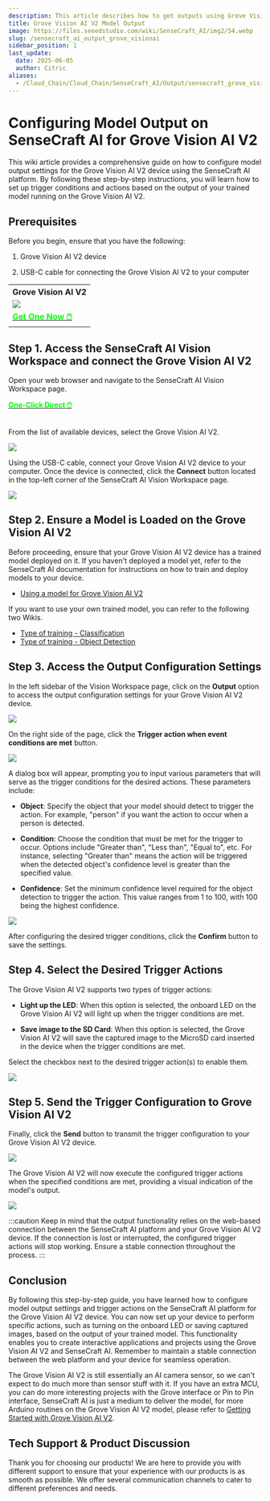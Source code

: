 ```yaml
---
description: This article describes how to get outputs using Grove Vision AI V2 and SenseCraft AI.
title: Grove Vision AI V2 Model Output
image: https://files.seeedstudio.com/wiki/SenseCraft_AI/img2/54.webp
slug: /sensecraft_ai_output_grove_visionai
sidebar_position: 1
last_update:
  date: 2025-06-05
  author: Citric
aliases:
  - /Cloud_Chain/Cloud_Chain/SenseCraft_AI/Output/sensecraft_grove_visionai_output
---
```



# Configuring Model Output on SenseCraft AI for Grove Vision AI V2

This wiki article provides a comprehensive guide on how to configure model output settings for the Grove Vision AI V2 device using the SenseCraft AI platform. By following these step-by-step instructions, you will learn how to set up trigger conditions and actions based on the output of your trained model running on the Grove Vision AI V2.

## Prerequisites

Before you begin, ensure that you have the following:

1. Grove Vision AI V2 device

2. USB-C cable for connecting the Grove Vision AI V2 to your computer

<div class="table-center">
	<table align="center">
		<tr>
			<th>Grove Vision AI V2</th>
		</tr>
		<tr>
			<td><div style={{textAlign:'center'}}><img src="https://files.seeedstudio.com/wiki/visionai-v2-ha/43.jpg" style={{width:250, height:'auto'}}/></div></td>
		</tr>
		<tr>
			<td><div class="get_one_now_container" style={{textAlign: 'center'}}>
				<a class="get_one_now_item" href="https://www.seeedstudio.com/Grove-Vision-AI-Module-V2-p-5851.html">
				<strong><span><font color={'FFFFFF'} size={"4"}> Get One Now 🖱️</font></span></strong>
				</a>
			</div></td>
		</tr>
	</table>
</div>

## Step 1. Access the SenseCraft AI Vision Workspace and connect the Grove Vision AI V2

Open your web browser and navigate to the SenseCraft AI Vision Workspace page.

<div class="get_one_now_container" style={{textAlign: 'center'}}>
    <a class="get_one_now_item" href="https://sensecraft.seeed.cc/ai/#/device/local?time=1733300644024">
            <strong><span><font color={'FFFFFF'} size={"4"}>One-Click Direct 🖱️</font></span></strong>
    </a>
</div><br />

From the list of available devices, select the Grove Vision AI V2.

<div style={{textAlign:'center'}}><img src="https://files.seeedstudio.com/wiki/SenseCraft_AI/img2/49.png" style={{width:1000, height:'auto'}}/></div>

Using the USB-C cable, connect your Grove Vision AI V2 device to your computer. Once the device is connected, click the **Connect** button located in the top-left corner of the SenseCraft AI Vision Workspace page.

<div style={{textAlign:'center'}}><img src="https://files.seeedstudio.com/wiki/SenseCraft_AI/img2/44.png" style={{width:800, height:'auto'}}/></div>

## Step 2. Ensure a Model is Loaded on the Grove Vision AI V2

Before proceeding, ensure that your Grove Vision AI V2 device has a trained model deployed on it. If you haven't deployed a model yet, refer to the SenseCraft AI documentation for instructions on how to train and deploy models to your device.

- [Using a model for Grove Vision AI V2](https://wiki.seeedstudio.com/sensecraft_ai_pretrained_models_for_grove_visionai_v2/)

If you want to use your own trained model, you can refer to the following two Wikis.

- [Type of training - Classification](https://wiki.seeedstudio.com/sensecraft_ai_training_classification/)
- [Type of training - Object Detection](https://wiki.seeedstudio.com/sensecraft_ai_training_object_detection/)

## Step 3. Access the Output Configuration Settings

In the left sidebar of the Vision Workspace page, click on the **Output** option to access the output configuration settings for your Grove Vision AI V2 device.

<div style={{textAlign:'center'}}><img src="https://files.seeedstudio.com/wiki/SenseCraft_AI/img2/50.png" style={{width:1000, height:'auto'}}/></div>

On the right side of the page, click the **Trigger action when event conditions are met** button.

<div style={{textAlign:'center'}}><img src="https://files.seeedstudio.com/wiki/SenseCraft_AI/img2/46.png" style={{width:800, height:'auto'}}/></div>

A dialog box will appear, prompting you to input various parameters that will serve as the trigger conditions for the desired actions. These parameters include:

   - **Object**: Specify the object that your model should detect to trigger the action. For example, "person" if you want the action to occur when a person is detected.

   - **Condition**: Choose the condition that must be met for the trigger to occur. Options include "Greater than", "Less than", "Equal to", etc. For instance, selecting "Greater than" means the action will be triggered when the detected object's confidence level is greater than the specified value.

   - **Confidence**: Set the minimum confidence level required for the object detection to trigger the action. This value ranges from 1 to 100, with 100 being the highest confidence.

<div style={{textAlign:'center'}}><img src="https://files.seeedstudio.com/wiki/SenseCraft_AI/img2/51.png" style={{width:600, height:'auto'}}/></div>

After configuring the desired trigger conditions, click the **Confirm** button to save the settings.

## Step 4. Select the Desired Trigger Actions

The Grove Vision AI V2 supports two types of trigger actions:

  - **Light up the LED**: When this option is selected, the onboard LED on the Grove Vision AI V2 will light up when the trigger conditions are met.

  - **Save image to the SD Card**: When this option is selected, the Grove Vision AI V2 will save the captured image to the MicroSD card inserted in the device when the trigger conditions are met.

Select the checkbox next to the desired trigger action(s) to enable them.

<div style={{textAlign:'center'}}><img src="https://files.seeedstudio.com/wiki/SenseCraft_AI/img2/52.png" style={{width:1000, height:'auto'}}/></div>

## Step 5. Send the Trigger Configuration to Grove Vision AI V2

Finally, click the **Send** button to transmit the trigger configuration to your Grove Vision AI V2 device.

<div style={{textAlign:'center'}}><img src="https://files.seeedstudio.com/wiki/SenseCraft_AI/img2/53.png" style={{width:1000, height:'auto'}}/></div>

The Grove Vision AI V2 will now execute the configured trigger actions when the specified conditions are met, providing a visual indication of the model's output.

<div style={{textAlign:'center'}}><img src="https://files.seeedstudio.com/wiki/SenseCraft_AI/img2/54.jpg" style={{width:400, height:'auto'}}/></div>


:::caution
Keep in mind that the output functionality relies on the web-based connection between the SenseCraft AI platform and your Grove Vision AI V2 device. If the connection is lost or interrupted, the configured trigger actions will stop working. Ensure a stable connection throughout the process.
:::

## Conclusion

By following this step-by-step guide, you have learned how to configure model output settings and trigger actions on the SenseCraft AI platform for the Grove Vision AI V2 device. You can now set up your device to perform specific actions, such as turning on the onboard LED or saving captured images, based on the output of your trained model. This functionality enables you to create interactive applications and projects using the Grove Vision AI V2 and SenseCraft AI. Remember to maintain a stable connection between the web platform and your device for seamless operation.

The Grove Vision AI V2 is still essentially an AI camera sensor, so we can't expect to do much more than sensor stuff with it. If you have an extra MCU, you can do more interesting projects with the Grove interface or Pin to Pin interface, SenseCraft AI is just a medium to deliver the model, for more Arduino routines on the Grove Vision AI V2 model, please refer to [Getting Started with Grove Vision AI V2](https://wiki.seeedstudio.com/grove_vision_ai_v2_software_support/).

## Tech Support & Product Discussion

Thank you for choosing our products! We are here to provide you with different support to ensure that your experience with our products is as smooth as possible. We offer several communication channels to cater to different preferences and needs.

<div class="button_tech_support_container">
<a href="https://discord.com/invite/QqMgVwHT3X" class="button_tech_support_sensecap"></a>
<a href="https://support.sensecapmx.com/portal/en/home" class="button_tech_support_sensecap3"></a>
</div>

<div class="button_tech_support_container">
<a href="mailto:support@sensecapmx.com" class="button_tech_support_sensecap2"></a>
<a href="https://github.com/Seeed-Studio/wiki-documents/discussions/69" class="button_discussion"></a>
</div>
